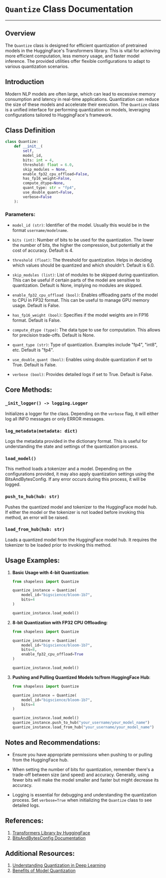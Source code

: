 # `Quantize` Class Documentation

---

## Overview

The `Quantize` class is designed for efficient quantization of pretrained models in the HuggingFace's Transformers library. This is vital for achieving more efficient computation, less memory usage, and faster model inference. The provided utilities offer flexible configurations to adapt to various quantization scenarios.

## Introduction

Modern NLP models are often large, which can lead to excessive memory consumption and latency in real-time applications. Quantization can reduce the size of these models and accelerate their execution. The `Quantize` class is a unified interface for performing quantization on models, leveraging configurations tailored to HuggingFace's framework.

## Class Definition

```python
class Quantize:
    def __init__(
        self,
        model_id,
        bits: int = 4,
        threshold: float = 6.0,
        skip_modules = None,
        enable_fp32_cpu_offload=False,
        has_fp16_weight=False,
        compute_dtype=None,
        quant_type: str = "fp4",
        use_double_quant=False,
        verbose=False
    ):
```

### Parameters:

- `model_id (str)`: Identifier of the model. Usually this would be in the format `username/modelname`.
  
- `bits (int)`: Number of bits to be used for the quantization. The lower the number of bits, the higher the compression, but potentially at the cost of accuracy. Default is 4.
  
- `threshold (float)`: The threshold for quantization. Helps in deciding which values should be quantized and which shouldn't. Default is 6.0.

- `skip_modules (list)`: List of modules to be skipped during quantization. This can be useful if certain parts of the model are sensitive to quantization. Default is None, implying no modules are skipped.

- `enable_fp32_cpu_offload (bool)`: Enables offloading parts of the model to CPU in FP32 format. This can be useful to manage GPU memory usage. Default is False.

- `has_fp16_weight (bool)`: Specifies if the model weights are in FP16 format. Default is False.

- `compute_dtype (type)`: The data type to use for computation. This allows for precision trade-offs. Default is None.

- `quant_type (str)`: Type of quantization. Examples include "fp4", "int8", etc. Default is "fp4".

- `use_double_quant (bool)`: Enables using double quantization if set to True. Default is False.

- `verbose (bool)`: Provides detailed logs if set to True. Default is False.

## Core Methods:

### `_init_logger() -> logging.Logger`

Initializes a logger for the class. Depending on the `verbose` flag, it will either log all INFO messages or only ERROR messages.

### `log_metadata(metadata: dict)`

Logs the metadata provided in the dictionary format. This is useful for understanding the state and settings of the quantization process.

### `load_model()`

This method loads a tokenizer and a model. Depending on the configurations provided, it may also apply quantization settings using the BitsAndBytesConfig. If any error occurs during this process, it will be logged.

### `push_to_hub(hub: str)`

Pushes the quantized model and tokenizer to the HuggingFace model hub. If either the model or the tokenizer is not loaded before invoking this method, an error will be raised.

### `load_from_hub(hub: str)`

Loads a quantized model from the HuggingFace model hub. It requires the tokenizer to be loaded prior to invoking this method.

## Usage Examples:

1. **Basic Usage with 4-bit Quantization**:
    ```python
    from shapeless import Quantize

    quantize_instance = Quantize(
        model_id="bigscience/bloom-1b7",
        bits=4
    )

    quantize_instance.load_model()
    ```

2. **8-bit Quantization with FP32 CPU Offloading**:
    ```python
    from shapeless import Quantize

    quantize_instance = Quantize(
        model_id="bigscience/bloom-1b7",
        bits=8,
        enable_fp32_cpu_offload=True
    )

    quantize_instance.load_model()
    ```

3. **Pushing and Pulling Quantized Models to/from HuggingFace Hub**:
    ```python
    from shapeless import Quantize

    quantize_instance = Quantize(
        model_id="bigscience/bloom-1b7",
        bits=4
    )

    quantize_instance.load_model()
    quantize_instance.push_to_hub("your_username/your_model_name")
    quantize_instance.load_from_hub("your_username/your_model_name")
    ```

## Notes and Recommendations:

- Ensure you have appropriate permissions when pushing to or pulling from the HuggingFace hub.
  
- When setting the number of bits for quantization, remember there's a trade-off between size (and speed) and accuracy. Generally, using fewer bits will make the model smaller and faster but might decrease its accuracy.

- Logging is essential for debugging and understanding the quantization process. Set `verbose=True` when initializing the `Quantize` class to see detailed logs.

## References:

1. [Transformers Library by HuggingFace](https://huggingface.co/transformers/)
2. [BitsAndBytesConfig Documentation](https://link_to_documentation)

## Additional Resources:

1. [Understanding Quantization in Deep Learning](https://link_to_resource)
2. [Benefits of Model Quantization](https://link_to_another_resource)